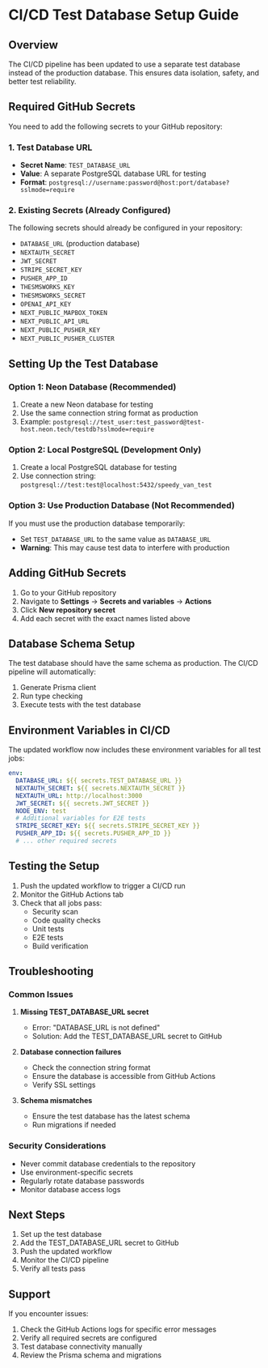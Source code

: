 # CI/CD Test Database Setup Guide

## Overview

The CI/CD pipeline has been updated to use a separate test database instead of the production database. This ensures data isolation, safety, and better test reliability.

## Required GitHub Secrets

You need to add the following secrets to your GitHub repository:

### 1. Test Database URL
- **Secret Name**: `TEST_DATABASE_URL`
- **Value**: A separate PostgreSQL database URL for testing
- **Format**: `postgresql://username:password@host:port/database?sslmode=require`

### 2. Existing Secrets (Already Configured)
The following secrets should already be configured in your repository:
- `DATABASE_URL` (production database)
- `NEXTAUTH_SECRET`
- `JWT_SECRET`
- `STRIPE_SECRET_KEY`
- `PUSHER_APP_ID`
- `THESMSWORKS_KEY`
- `THESMSWORKS_SECRET`
- `OPENAI_API_KEY`
- `NEXT_PUBLIC_MAPBOX_TOKEN`
- `NEXT_PUBLIC_API_URL`
- `NEXT_PUBLIC_PUSHER_KEY`
- `NEXT_PUBLIC_PUSHER_CLUSTER`

## Setting Up the Test Database

### Option 1: Neon Database (Recommended)
1. Create a new Neon database for testing
2. Use the same connection string format as production
3. Example: `postgresql://test_user:test_password@test-host.neon.tech/testdb?sslmode=require`

### Option 2: Local PostgreSQL (Development Only)
1. Create a local PostgreSQL database for testing
2. Use connection string: `postgresql://test:test@localhost:5432/speedy_van_test`

### Option 3: Use Production Database (Not Recommended)
If you must use the production database temporarily:
- Set `TEST_DATABASE_URL` to the same value as `DATABASE_URL`
- **Warning**: This may cause test data to interfere with production

## Adding GitHub Secrets

1. Go to your GitHub repository
2. Navigate to **Settings** → **Secrets and variables** → **Actions**
3. Click **New repository secret**
4. Add each secret with the exact names listed above

## Database Schema Setup

The test database should have the same schema as production. The CI/CD pipeline will automatically:
1. Generate Prisma client
2. Run type checking
3. Execute tests with the test database

## Environment Variables in CI/CD

The updated workflow now includes these environment variables for all test jobs:

```yaml
env:
  DATABASE_URL: ${{ secrets.TEST_DATABASE_URL }}
  NEXTAUTH_SECRET: ${{ secrets.NEXTAUTH_SECRET }}
  NEXTAUTH_URL: http://localhost:3000
  JWT_SECRET: ${{ secrets.JWT_SECRET }}
  NODE_ENV: test
  # Additional variables for E2E tests
  STRIPE_SECRET_KEY: ${{ secrets.STRIPE_SECRET_KEY }}
  PUSHER_APP_ID: ${{ secrets.PUSHER_APP_ID }}
  # ... other required secrets
```

## Testing the Setup

1. Push the updated workflow to trigger a CI/CD run
2. Monitor the GitHub Actions tab
3. Check that all jobs pass:
   - Security scan
   - Code quality checks
   - Unit tests
   - E2E tests
   - Build verification

## Troubleshooting

### Common Issues

1. **Missing TEST_DATABASE_URL secret**
   - Error: "DATABASE_URL is not defined"
   - Solution: Add the TEST_DATABASE_URL secret to GitHub

2. **Database connection failures**
   - Check the connection string format
   - Ensure the database is accessible from GitHub Actions
   - Verify SSL settings

3. **Schema mismatches**
   - Ensure the test database has the latest schema
   - Run migrations if needed

### Security Considerations

- Never commit database credentials to the repository
- Use environment-specific secrets
- Regularly rotate database passwords
- Monitor database access logs

## Next Steps

1. Set up the test database
2. Add the TEST_DATABASE_URL secret to GitHub
3. Push the updated workflow
4. Monitor the CI/CD pipeline
5. Verify all tests pass

## Support

If you encounter issues:
1. Check the GitHub Actions logs for specific error messages
2. Verify all required secrets are configured
3. Test database connectivity manually
4. Review the Prisma schema and migrations
